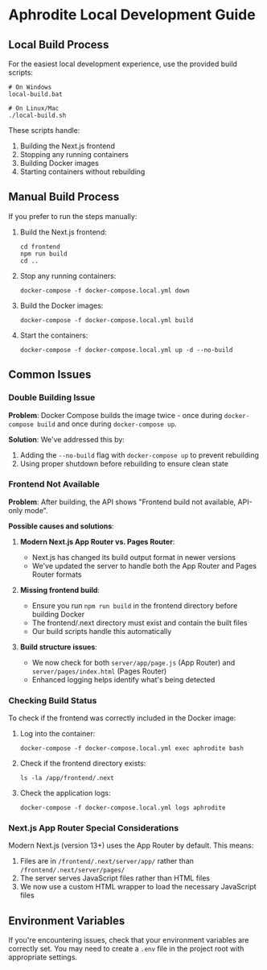 # Aphrodite Local Development Guide

## Local Build Process

For the easiest local development experience, use the provided build scripts:

```
# On Windows
local-build.bat

# On Linux/Mac
./local-build.sh
```

These scripts handle:
1. Building the Next.js frontend
2. Stopping any running containers
3. Building Docker images
4. Starting containers without rebuilding

## Manual Build Process

If you prefer to run the steps manually:

1. Build the Next.js frontend:
   ```
   cd frontend
   npm run build
   cd ..
   ```

2. Stop any running containers:
   ```
   docker-compose -f docker-compose.local.yml down
   ```

3. Build the Docker images:
   ```
   docker-compose -f docker-compose.local.yml build
   ```

4. Start the containers:
   ```
   docker-compose -f docker-compose.local.yml up -d --no-build
   ```

## Common Issues

### Double Building Issue

**Problem**: Docker Compose builds the image twice - once during `docker-compose build` and once during `docker-compose up`.

**Solution**: We've addressed this by:
1. Adding the `--no-build` flag with `docker-compose up` to prevent rebuilding
2. Using proper shutdown before rebuilding to ensure clean state

### Frontend Not Available

**Problem**: After building, the API shows "Frontend build not available, API-only mode".

**Possible causes and solutions**:

1. **Modern Next.js App Router vs. Pages Router**: 
   - Next.js has changed its build output format in newer versions
   - We've updated the server to handle both the App Router and Pages Router formats

2. **Missing frontend build**:
   - Ensure you run `npm run build` in the frontend directory before building Docker
   - The frontend/.next directory must exist and contain the built files
   - Our build scripts handle this automatically

3. **Build structure issues**:
   - We now check for both `server/app/page.js` (App Router) and `server/pages/index.html` (Pages Router)
   - Enhanced logging helps identify what's being detected

### Checking Build Status

To check if the frontend was correctly included in the Docker image:

1. Log into the container:
   ```
   docker-compose -f docker-compose.local.yml exec aphrodite bash
   ```

2. Check if the frontend directory exists:
   ```
   ls -la /app/frontend/.next
   ```

3. Check the application logs:
   ```
   docker-compose -f docker-compose.local.yml logs aphrodite
   ```

### Next.js App Router Special Considerations

Modern Next.js (version 13+) uses the App Router by default. This means:

1. Files are in `/frontend/.next/server/app/` rather than `/frontend/.next/server/pages/`
2. The server serves JavaScript files rather than HTML files
3. We now use a custom HTML wrapper to load the necessary JavaScript files

## Environment Variables

If you're encountering issues, check that your environment variables are correctly set. You may need to create a `.env` file in the project root with appropriate settings.
